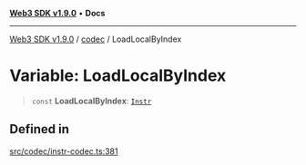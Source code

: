 [**Web3 SDK v1.9.0**](../../../README.md) • **Docs**

***

[Web3 SDK v1.9.0](../../../globals.md) / [codec](../README.md) / LoadLocalByIndex

# Variable: LoadLocalByIndex

> `const` **LoadLocalByIndex**: [`Instr`](../type-aliases/Instr.md)

## Defined in

[src/codec/instr-codec.ts:381](https://github.com/Mystic-Nayy/alephium-web3/blob/c1afd789a197ce5fe21f08c2965942090157c33d/packages/web3/src/codec/instr-codec.ts#L381)
